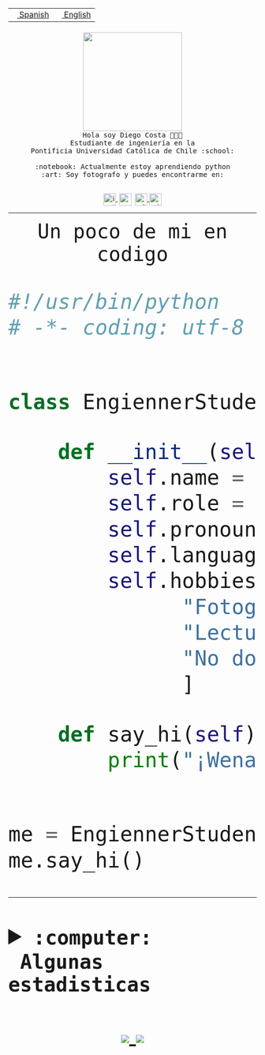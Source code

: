 <table border="0"  align="right">
 <tr><td><a href="README.md"><img src="https://upload.wikimedia.org/wikipedia/commons/thumb/8/89/Bandera_de_Espa%C3%B1a.svg/1200px-Bandera_de_Espa%C3%B1a.svg.png" height="10"> Spanish</a></td>
 <td><a href="README.en.md"><img src="https://upload.wikimedia.org/wikipedia/commons/a/a4/Flag_of_the_United_States.svg" height="10"> English</a></td></tr>
</table><br><br><br>


<p align="center">
  <img src="https://github.com/diegocostares/diegocostares/blob/main/Images/aaa2.gif?raw=true" width="200px">
  <br><samp>
    Hola soy Diego Costa 👨🏻‍💻<br>
    Estudiante de ingeniería en la <br>
    Pontificia Universidad Católica de Chile :school:<br>
  <br>
    :notebook: Actualmente estoy aprendiendo python <br>
    :art: Soy fotografo y puedes encontrarme en: <br>
  <br></samp>
  
</p>

<p align="center">
   <a href="https://instagram.com/diegocosta_no" target="blank">
    <img 
    align="center" src="https://cdn.jsdelivr.net/npm/simple-icons@3.0.1/icons/instagram.svg" alt="instagram" height="25px" width="25px" />
  </a>
  <a style="border: 3px solid; color: white;"href="https://t.me/diegocosta_no" target="blank">
  <img
  align="center" alt="Telegram" width="25px" src="https://icons-for-free.com/iconfiles/png/512/Telegram-1324888767380505522.png" />
</a>
<a href="https://api.whatsapp.com/send?phone=56971897835&text=Hola!" target="blank">
  <img
  align="center" alt="wtsp" width="25px" src="https://img.icons8.com/pastel-glyph/2x/whatsapp--v2.png" />
</a>
<a href="https://www.linkedin.com/in/diego-costa-786249213/" target="blank">
  <img
  align="center" alt="wtsp" width="25px" src="https://img.icons8.com/metro/452/linkedin.png" />
</a>

  </a>
</p>

---


<p align="center"><font size="25"><samp>Un poco de mi en codigo</samp></front></p>


```python
#!/usr/bin/python
# -*- coding: utf-8 -*-


class EngiennerStudent:

    def __init__(self):
        self.name = "Diego Costa"
        self.role = "Estudiante"
        self.pronouns = "he/him"
        self.language_spoken = ["es_CL", "en_US"]
        self.hobbies = [
              "Fotografia",
              "Lectura",
              "No dormir",
              ]

    def say_hi(self):
        print("¡Wena mundo!")


me = EngiennerStudent()
me.say_hi()
```
---
<details>
  <summary><b><samp>:computer: &nbsp;Algunas estadisticas</samp></b></summary>
  <br/></p>

<!--START_SECTION:waka-->
![Code Time](http://img.shields.io/badge/Code%20Time-0%20secs-blue)

**Soy nocturno 🦉** 

```text
🌞 Mañana     7 commits      ░░░░░░░░░░░░░░░░░░░░░░░░░   1.64% 
🌆 Día        130 commits    ███████░░░░░░░░░░░░░░░░░░   30.37% 
🌃 Tarde      154 commits    █████████░░░░░░░░░░░░░░░░   35.98% 
🌙 Noche      137 commits    ████████░░░░░░░░░░░░░░░░░   32.01%

```
📅 **Soy más productivo los Miércoles** 

```text
Lunes        36 commits     ██░░░░░░░░░░░░░░░░░░░░░░░   8.41% 
Martes       43 commits     ██░░░░░░░░░░░░░░░░░░░░░░░   10.05% 
Miércoles    141 commits    ████████░░░░░░░░░░░░░░░░░   32.94% 
Jueves       58 commits     ███░░░░░░░░░░░░░░░░░░░░░░   13.55% 
Viernes      19 commits     █░░░░░░░░░░░░░░░░░░░░░░░░   4.44% 
Sábado       55 commits     ███░░░░░░░░░░░░░░░░░░░░░░   12.85% 
Domingo      76 commits     ████░░░░░░░░░░░░░░░░░░░░░   17.76%

```


📊 **Esta semana me dediqué a** 

```text
🐱‍💻 Proyectos: 
BDD47y74                 6 hrs 8 mins        ████████░░░░░░░░░░░░░░░░░   32.99% 
SHAREGO-G54              5 hrs 17 mins       ███████░░░░░░░░░░░░░░░░░░   28.37% 
T3                       1 hr 49 mins        ██░░░░░░░░░░░░░░░░░░░░░░░   9.76% 
G74_BDD                  1 hr 5 mins         █░░░░░░░░░░░░░░░░░░░░░░░░   5.85% 
AmbarAraus               39 mins             █░░░░░░░░░░░░░░░░░░░░░░░░   3.56%

```


 Last Updated on 23/06/2022 04:43:01 UTC
<!--END_SECTION:waka-->
  
  

 <p align="center"> <img src="https://github-readme-stats.vercel.app/api?username=diegocostares&show_icons=true&theme=ayu-mirage" alt="abhisheknaiidu" /></p>
 
</details>

<p align=center>
  <a href="https://github.com/diegocostares">
    <img src="https://badges.pufler.dev/visits/diegocostares/diegocostares?style=flat-square&color=black&logo=github">
  </a>
  <a href="https://github.com/diegocostares?tab=repositories">
    <img src="https://badges.pufler.dev/repos/diegocostares?style=flat-square&color=black&logo=github">
  </a>
</p>
